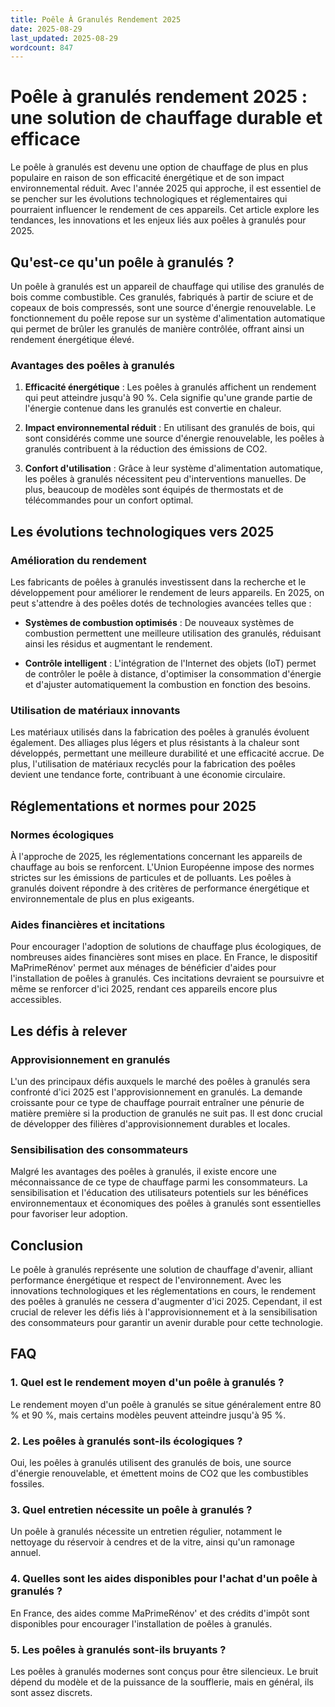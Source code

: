 ```yaml
---
title: Poêle À Granulés Rendement 2025
date: 2025-08-29
last_updated: 2025-08-29
wordcount: 847
---
```


# Poêle à granulés rendement 2025 : une solution de chauffage durable et efficace

Le poêle à granulés est devenu une option de chauffage de plus en plus populaire en raison de son efficacité énergétique et de son impact environnemental réduit. Avec l'année 2025 qui approche, il est essentiel de se pencher sur les évolutions technologiques et réglementaires qui pourraient influencer le rendement de ces appareils. Cet article explore les tendances, les innovations et les enjeux liés aux poêles à granulés pour 2025.

## Qu'est-ce qu'un poêle à granulés ?

Un poêle à granulés est un appareil de chauffage qui utilise des granulés de bois comme combustible. Ces granulés, fabriqués à partir de sciure et de copeaux de bois compressés, sont une source d'énergie renouvelable. Le fonctionnement du poêle repose sur un système d'alimentation automatique qui permet de brûler les granulés de manière contrôlée, offrant ainsi un rendement énergétique élevé.

### Avantages des poêles à granulés

1. **Efficacité énergétique** : Les poêles à granulés affichent un rendement qui peut atteindre jusqu'à 90 %. Cela signifie qu'une grande partie de l'énergie contenue dans les granulés est convertie en chaleur.
   
2. **Impact environnemental réduit** : En utilisant des granulés de bois, qui sont considérés comme une source d'énergie renouvelable, les poêles à granulés contribuent à la réduction des émissions de CO2.

3. **Confort d'utilisation** : Grâce à leur système d'alimentation automatique, les poêles à granulés nécessitent peu d'interventions manuelles. De plus, beaucoup de modèles sont équipés de thermostats et de télécommandes pour un confort optimal.

## Les évolutions technologiques vers 2025

### Amélioration du rendement

Les fabricants de poêles à granulés investissent dans la recherche et le développement pour améliorer le rendement de leurs appareils. En 2025, on peut s'attendre à des poêles dotés de technologies avancées telles que :

- **Systèmes de combustion optimisés** : De nouveaux systèmes de combustion permettent une meilleure utilisation des granulés, réduisant ainsi les résidus et augmentant le rendement.

- **Contrôle intelligent** : L'intégration de l'Internet des objets (IoT) permet de contrôler le poêle à distance, d'optimiser la consommation d'énergie et d'ajuster automatiquement la combustion en fonction des besoins.

### Utilisation de matériaux innovants

Les matériaux utilisés dans la fabrication des poêles à granulés évoluent également. Des alliages plus légers et plus résistants à la chaleur sont développés, permettant une meilleure durabilité et une efficacité accrue. De plus, l'utilisation de matériaux recyclés pour la fabrication des poêles devient une tendance forte, contribuant à une économie circulaire.

## Réglementations et normes pour 2025

### Normes écologiques

À l'approche de 2025, les réglementations concernant les appareils de chauffage au bois se renforcent. L'Union Européenne impose des normes strictes sur les émissions de particules et de polluants. Les poêles à granulés doivent répondre à des critères de performance énergétique et environnementale de plus en plus exigeants.

### Aides financières et incitations

Pour encourager l'adoption de solutions de chauffage plus écologiques, de nombreuses aides financières sont mises en place. En France, le dispositif MaPrimeRénov' permet aux ménages de bénéficier d'aides pour l'installation de poêles à granulés. Ces incitations devraient se poursuivre et même se renforcer d'ici 2025, rendant ces appareils encore plus accessibles.

## Les défis à relever

### Approvisionnement en granulés

L'un des principaux défis auxquels le marché des poêles à granulés sera confronté d'ici 2025 est l'approvisionnement en granulés. La demande croissante pour ce type de chauffage pourrait entraîner une pénurie de matière première si la production de granulés ne suit pas. Il est donc crucial de développer des filières d'approvisionnement durables et locales.

### Sensibilisation des consommateurs

Malgré les avantages des poêles à granulés, il existe encore une méconnaissance de ce type de chauffage parmi les consommateurs. La sensibilisation et l'éducation des utilisateurs potentiels sur les bénéfices environnementaux et économiques des poêles à granulés sont essentielles pour favoriser leur adoption.

## Conclusion

Le poêle à granulés représente une solution de chauffage d'avenir, alliant performance énergétique et respect de l'environnement. Avec les innovations technologiques et les réglementations en cours, le rendement des poêles à granulés ne cessera d'augmenter d'ici 2025. Cependant, il est crucial de relever les défis liés à l'approvisionnement et à la sensibilisation des consommateurs pour garantir un avenir durable pour cette technologie.

## FAQ

### 1. Quel est le rendement moyen d'un poêle à granulés ?

Le rendement moyen d'un poêle à granulés se situe généralement entre 80 % et 90 %, mais certains modèles peuvent atteindre jusqu'à 95 %.

### 2. Les poêles à granulés sont-ils écologiques ?

Oui, les poêles à granulés utilisent des granulés de bois, une source d'énergie renouvelable, et émettent moins de CO2 que les combustibles fossiles.

### 3. Quel entretien nécessite un poêle à granulés ?

Un poêle à granulés nécessite un entretien régulier, notamment le nettoyage du réservoir à cendres et de la vitre, ainsi qu'un ramonage annuel.

### 4. Quelles sont les aides disponibles pour l'achat d'un poêle à granulés ?

En France, des aides comme MaPrimeRénov' et des crédits d'impôt sont disponibles pour encourager l'installation de poêles à granulés.

### 5. Les poêles à granulés sont-ils bruyants ?

Les poêles à granulés modernes sont conçus pour être silencieux. Le bruit dépend du modèle et de la puissance de la soufflerie, mais en général, ils sont assez discrets.